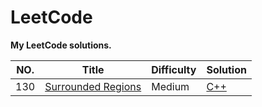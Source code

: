 # LeetCode

**My LeetCode solutions.**

|NO.|Title|Difficulty|Solution|
|---|-----|----------|--------|
|130|[Surrounded Regions](https://leetcode.com/problems/surrounded-regions)|Medium|[C++](ProblemSet/130_Surrounded_Region_v2.cpp)|